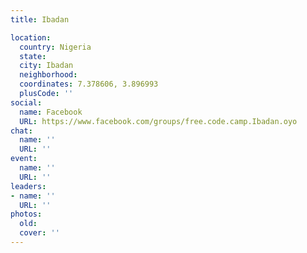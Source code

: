 ```yaml
---
title: Ibadan

location:
  country: Nigeria
  state: 
  city: Ibadan
  neighborhood: 
  coordinates: 7.378606, 3.896993
  plusCode: ''
social:
  name: Facebook
  URL: https://www.facebook.com/groups/free.code.camp.Ibadan.oyo
chat:
  name: ''
  URL: ''
event:
  name: ''
  URL: ''
leaders:
- name: ''
  URL: ''
photos:
  old: 
  cover: ''
---
```

